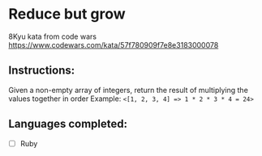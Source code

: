 # Reduce but grow

8Kyu kata from code wars
https://www.codewars.com/kata/57f780909f7e8e3183000078

## Instructions:
Given a non-empty array of integers, return the result of multiplying the values together in order
Example:
`<[1, 2, 3, 4] => 1 * 2 * 3 * 4 = 24>`

## Languages completed:

*[ ] Ruby
